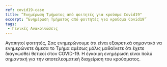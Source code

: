 ```yaml
---
ref: covid19-case
title: “Ενημέρωση Τμήματος από φοιτητές για κρούσμα Covid19"
excerpt: “Ενημέρωση Τμήματος από φοιτητές για κρούσμα Covid19” 
tags:
 - Γενικές Ανακοινώσεις
---
```


Αγαπητοί φοιτητές,
Σας ενημερώνουμε ότι είναι εξαιρετικά σημαντικό να ενημερώνετε άμεσα το Τμήμα αμέσως μόλις μαθαίνετε ότι έχετε διαγνωσθεί θετικοί στον COVID-19.
Η έγκαιρη ενημέρωση είναι πολύ σημαντική για την αποτελεσματική διαχείριση του κρούσματος. 

